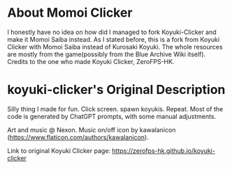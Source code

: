 # About Momoi Clicker

I honestly have no idea on how did I managed to fork Koyuki-Clicker and make it Momoi Saiba instead. As I stated before, this is a fork from Koyuki Clicker with Momoi Saiba instead of Kurosaki Koyuki. The whole resources are mostly from the game(possibly from the Blue Archive Wiki itself). Credits to the one who made Koyuki Clicker, ZeroFPS-HK. 

# koyuki-clicker's Original Description
 
Silly thing I made for fun. Click screen. spawn koyukis. Repeat. Most of the code is generated by ChatGPT prompts, with some manual adjustments.

Art and music @ Nexon. Music on/off icon by kawalanicon (https://www.flaticon.com/authors/kawalanicon).

Link to original Koyuki Clicker page: https://zerofps-hk.github.io/koyuki-clicker